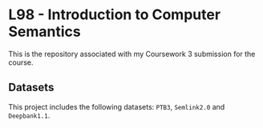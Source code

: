 # L98 - Introduction to Computer Semantics 
This is the repository associated with my Coursework 3 submission for the course.

## Datasets
This project includes the following datasets: `PTB3`, `Semlink2.0` and `Deepbank1.1`.
